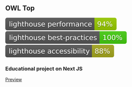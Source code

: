 ## OWL Top

![Performance](https://raw.githubusercontent.com/dsgnfox/owl-top/main/lighthouse-badges/lighthouse_performance.svg)
![Best practices](https://raw.githubusercontent.com/dsgnfox/owl-top/main/lighthouse-badges/lighthouse_best-practices.svg)
![Accessibility](https://raw.githubusercontent.com/dsgnfox/owl-top/main/lighthouse-badges/lighthouse_accessibility.svg)

### Educational project on Next JS
[Preview](https://owl-top-nine.vercel.app/)